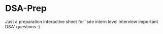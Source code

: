 # DSA-Prep

Just a preparation interactive sheet for 'sde intern level interview important DSA' questions :) 

